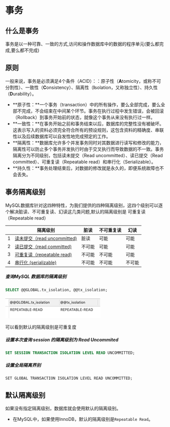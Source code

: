 # 事务

## 什么是事务

事务是以一种可靠、一致的方式,访问和操作数据库中的数据的程序单元(要么都完成,要么都不完成)

## 原则

一般来说，事务是必须满足4个条件（ACID）：：原子性（**A**tomicity，或称不可分割性）、一致性（**C**onsistency）、隔离性（**I**solation，又称独立性）、持久性（**D**urability）。

- **原子性：**一个事务（transaction）中的所有操作，要么全部完成，要么全部不完成，不会结束在中间某个环节。事务在执行过程中发生错误，会被回滚（Rollback）到事务开始前的状态，就像这个事务从来没有执行过一样。
- **一致性：**在事务开始之前和事务结束以后，数据库的完整性没有被破坏。这表示写入的资料必须完全符合所有的预设规则，这包含资料的精确度、串联性以及后续数据库可以自发性地完成预定的工作。
- **隔离性：**数据库允许多个并发事务同时对其数据进行读写和修改的能力，隔离性可以防止多个事务并发执行时由于交叉执行而导致数据的不一致。事务隔离分为不同级别，包括读未提交（Read uncommitted）、读已提交（Read committed）、可重复读（Repeatable read）和串行化（Serializable）。
- **持久性：**事务处理结束后，对数据的修改就是永久的，即便系统故障也不会丢失。

## 事务隔离级别

MySQL数据库针对这四种特性，为我们提供的四种隔离级别，这四个级别可以逐个解决脏读、不可重复读、幻读这几类问题,默认的隔离级别是 可重复读（Repeatable read）

|      | 隔离级别                                              | 脏读   | 不可重复读 | 幻读   |
| ---- | ----------------------------------------------------- | ------ | ---------- | ------ |
| 1    | [读未提交（read uncommitted)](01-read-uncommitted.md) | 脏读   | 可能       | 可能   |
| 2    | [读已提交（read committed)](01-read-uncommitted.md)   | 不可能 | 可能       | 可能   |
| 3    | [可重复读（repeatable read)](03-repeatable-read.md)   | 不可能 | 不可能     | 可能   |
| 4    | [串行化 (serializable)](04-serializable.md)           | 不可能 | 不可能     | 不可能 |

##### 查询MySQL 数据库的隔离级别

```sql
SELECT @@GLOBAL.tx_isolation, @@tx_isolation;
```

![image-20191229135502621](assets/image-20191229135502621.png)

可以看到默认的隔离级别是可重复度

##### 设置本次查询 session 的隔离级别为 Read Uncommited

```sql
SET SESSION TRANSACTION ISOLATION LEVEL READ UNCOMMITTED;
```

##### 设置全局隔离界别

```
SET GLOBAL TRANSACTION ISOLATION LEVEL READ UNCOMMITTED;
```



## 默认隔离级别

如果没有指定隔离级别，数据库就会使用默认的隔离级别。

- 在MySQL中，如果使用InnoDB，默认的隔离级别是`Repeatable Read`。





